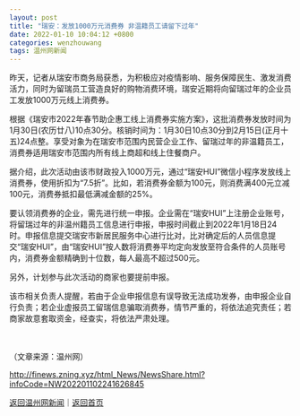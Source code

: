 ```yaml
---
layout: post
title: "瑞安：发放1000万元消费券 非温籍员工请留下过年"
date: 2022-01-10 10:04:12 +0800
categories: wenzhouwang
tags: 温州网新闻
---
```

<p>昨天，记者从瑞安市商务局获悉，为积极应对疫情影响、服务保障民生、激发消费活力，同时为留瑞员工营造良好的购物消费环境，瑞安近期将向留瑞过年的企业员工发放1000万元线上消费券。</p>
 <p>根据《瑞安市2022年春节助企惠工线上消费券实施方案》，这批消费券发放时间为1月30日(农历廿八)10点30分。核销时间为：1月30日10点30分到2月15日(正月十五)24点整。享受对象为在瑞安市范围内民营企业工作、留瑞过年的非温籍员工，消费券适用瑞安市范围内所有线上商超和线上住餐商户。</p>
 <p>据介绍，此次活动由该市财政投入1000万元，通过“瑞安HUI”微信小程序发放线上消费券，使用折扣为“7.5折”。比如，若消费券金额为100元，则消费满400元立减100元，消费券抵扣最低满减金额的25%。</p>
 <p>要认领消费券的企业，需先进行统一申报。企业需在“瑞安HUI”上注册企业账号，将留瑞过年的非温州籍员工信息进行申报，申报时间截止到2022年1月18日24时。申报信息提交瑞安市新居民服务中心进行比对，比对确定后的人员信息提交“瑞安HUI”，由“瑞安HUI”按人数将消费券平均定向发放至符合条件的人员账号内，消费券金额精确到十位数，每人最高不超过500元。</p>
 <p>另外，计划参与此次活动的商家也要提前申报。</p>
 <p>该市相关负责人提醒，若由于企业申报信息有误导致无法成功发券，由申报企业自行负责；若企业虚报员工留瑞信息骗取消费券，情节严重的，将依法追究责任；若商家故意套取资金，经查实，将依法严肃处理。</p>
 <p>　</p><p class="em_media">（文章来源：温州网）</p>

<http://finews.zning.xyz/html_News/NewsShare.html?infoCode=NW202201102241626845>

[返回温州网新闻](//finews.withounder.com/category/wenzhouwang.html)｜[返回首页](//finews.withounder.com/)